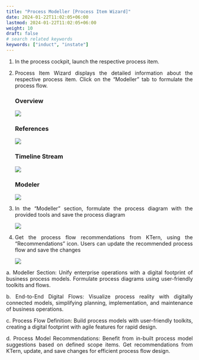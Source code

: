 ```yaml
---
title: "Process Modeller [Process Item Wizard]"
date: 2024-01-22T11:02:05+06:00
lastmod: 2024-01-22T11:02:05+06:00
weight: 10
draft: false
# search related keywords
keywords: ["induct", "instate"]
---
```

<div style='text-align: justify;'>

1. In the process cockpit, launch the respective process item.

2. Process Item Wizard displays the detailed information about the respective process item. Click on the “Modeller” tab to formulate the process flow.

   ### Overview

   ![](https://storage.googleapis.com/ktern-public-files/product-documentation/process-wizard.png)

   ### References

   ![](https://storage.googleapis.com/ktern-public-files/product-documentation/process-drawer-2.png)

   ### Timeline Stream

   ![](https://storage.googleapis.com/ktern-public-files/product-documentation/process-drawer-3.png)

   ### Modeler

   ![](https://storage.googleapis.com/ktern-public-files/product-documentation/process-modeler.png)

3. In the “Modeller” section, formulate the process diagram with the provided tools and save the process diagram

   ![](https://storage.googleapis.com/ktern-public-files/product-documentation/process-modeler-1.png)

4. Get the process flow recommendations from KTern, using the “Recommendations” icon. Users can update the recommended process flow and save the changes

   ![](https://storage.googleapis.com/ktern-public-files/product-documentation/process-cockpit-2.png)


a. Modeller Section:
Unify enterprise operations with a digital footprint of business process models. Formulate process diagrams using user-friendly toolkits and flows.

b. End-to-End Digital Flows:
Visualize process reality with digitally connected models, simplifying planning, implementation, and maintenance of business operations.

c. Process Flow Definition:
Build process models with user-friendly toolkits, creating a digital footprint with agile features for rapid design.

d. Process Model Recommendations:
Benefit from in-built process model suggestions based on defined scope items. Get recommendations from KTern, update, and save changes for efficient process flow design.

</div>